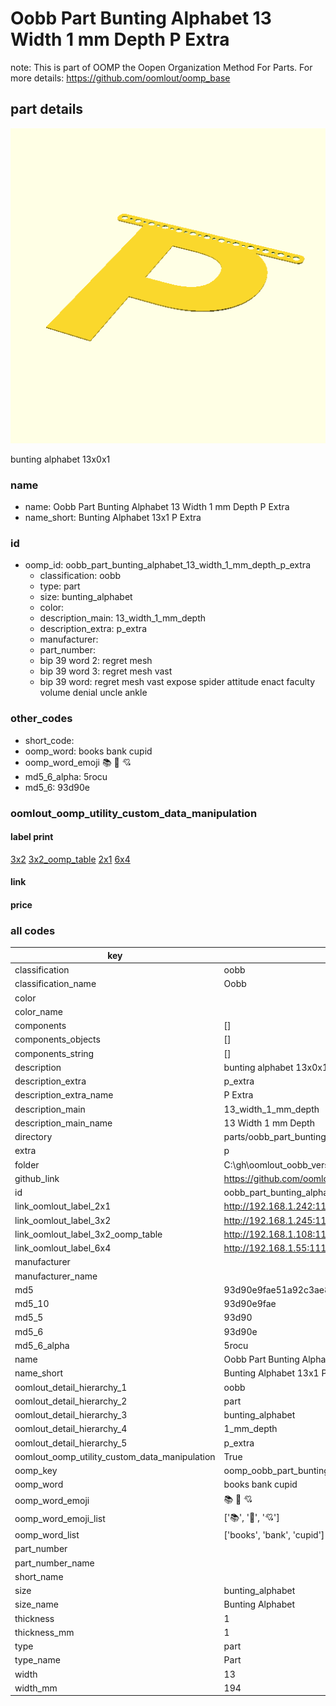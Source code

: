 # Oobb Part Bunting Alphabet 13 Width 1 mm Depth P Extra  

note: This is part of OOMP the Oopen Organization Method For Parts. For more details: https://github.com/oomlout/oomp_base

##  part details
  

[![](3dpr.png)](3dpr.png)

bunting alphabet 13x0x1



### name
* name: Oobb Part Bunting Alphabet 13 Width 1 mm Depth P Extra
* name_short: Bunting Alphabet 13x1 P Extra
### id
* oomp_id: oobb_part_bunting_alphabet_13_width_1_mm_depth_p_extra
  * classification: oobb
  * type: part
  * size: bunting_alphabet
  * color: 
  * description_main: 13_width_1_mm_depth
  * description_extra: p_extra
  * manufacturer: 
  * part_number: 
  * bip 39 word 2: regret mesh
  * bip 39 word 3: regret mesh vast
  * bip 39 word: regret mesh vast expose spider attitude enact faculty volume denial uncle ankle

### other_codes
* short_code: 
* oomp_word: books bank cupid
* oomp_word_emoji :books: :bank: :cupid:
* md5_6_alpha: 5rocu
* md5_6: 93d90e






### oomlout_oomp_utility_custom_data_manipulation
#### label print
[3x2](http://192.168.1.245:1112/?label=oomp%205rocu)
[3x2_oomp_table](http://192.168.1.108:1112/?label=oomp%205rocu)
[2x1](http://192.168.1.242:1112/?label=oomp%205rocu)
[6x4](http://192.168.1.55:1112/?label=oomp%205rocu)    

#### link

                              

#### price







### all codes 
| key | value |  
| --- | --- |  
| classification | oobb |  
| classification_name | Oobb |  
| color |  |  
| color_name |  |  
| components | [] |  
| components_objects | [] |  
| components_string | [] |  
| description | bunting alphabet 13x0x1 |  
| description_extra | p_extra |  
| description_extra_name | P Extra |  
| description_main | 13_width_1_mm_depth |  
| description_main_name | 13 Width 1 mm Depth |  
| directory | parts/oobb_part_bunting_alphabet_13_width_1_mm_depth_p_extra |  
| extra | p |  
| folder | C:\gh\oomlout_oobb_version_4_generated_parts\things\oobb_part_bunting_alphabet_13_width_1_mm_depth_p_extra |  
| github_link | https://github.com/oomlout/oomlout_oomp_part_src/tree/main/parts/oobb_part_bunting_alphabet_13_width_1_mm_depth_p_extra |  
| id | oobb_part_bunting_alphabet_13_width_1_mm_depth_p_extra |  
| link_oomlout_label_2x1 | http://192.168.1.242:1112/?label=oomp%205rocu |  
| link_oomlout_label_3x2 | http://192.168.1.245:1112/?label=oomp%205rocu |  
| link_oomlout_label_3x2_oomp_table | http://192.168.1.108:1112/?label=oomp%205rocu |  
| link_oomlout_label_6x4 | http://192.168.1.55:1112/?label=oomp%205rocu |  
| manufacturer |  |  
| manufacturer_name |  |  
| md5 | 93d90e9fae51a92c3ae8d50be362f5a5 |  
| md5_10 | 93d90e9fae |  
| md5_5 | 93d90 |  
| md5_6 | 93d90e |  
| md5_6_alpha | 5rocu |  
| name | Oobb Part Bunting Alphabet 13 Width 1 mm Depth P Extra |  
| name_short | Bunting Alphabet 13x1 P Extra |  
| oomlout_detail_hierarchy_1 | oobb |  
| oomlout_detail_hierarchy_2 | part |  
| oomlout_detail_hierarchy_3 | bunting_alphabet |  
| oomlout_detail_hierarchy_4 | 1_mm_depth |  
| oomlout_detail_hierarchy_5 | p_extra |  
| oomlout_oomp_utility_custom_data_manipulation | True |  
| oomp_key | oomp_oobb_part_bunting_alphabet_13_width_1_mm_depth_p_extra |  
| oomp_word | books bank cupid |  
| oomp_word_emoji | :books: :bank: :cupid: |  
| oomp_word_emoji_list | [':books:', ':bank:', ':cupid:'] |  
| oomp_word_list | ['books', 'bank', 'cupid'] |  
| part_number |  |  
| part_number_name |  |  
| short_name |  |  
| size | bunting_alphabet |  
| size_name | Bunting Alphabet |  
| thickness | 1 |  
| thickness_mm | 1 |  
| type | part |  
| type_name | Part |  
| width | 13 |  
| width_mm | 194 |  
